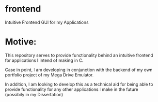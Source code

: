 # frontend
Intuitive Frontend GUI for my Applications

# Motive:

This repository serves to provide functionality behind an intuitive frontend for applications 
I intend of making in C.

Case in point, I am developing in conjunction with the backend of my own portfolio project of my Mega Drive Emulator.

In addition, I am looking to develop this as a technical aid for being able to provide functionality for any other applications
I make in the future (possibily in my Dissertation)
